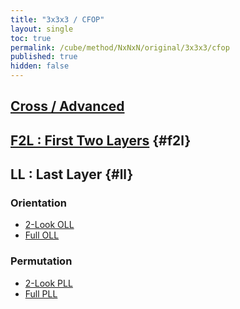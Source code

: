 ```yaml
---
title: "3x3x3 / CFOP"
layout: single
toc: true
permalink: /cube/method/NxNxN/original/3x3x3/cfop
published: true
hidden: false
---
```


<head>
  <base target="_blank">
</head>



## [Cross / Advanced](/cube/method/NxNxN/original/3x3x3/cross/advanced)



## [F2L : First Two Layers](/cube/method/NxNxN/original/3x3x3/f2l) {#f2l}



## LL : Last Layer {#ll}

### Orientation

- [2-Look OLL](/cube/method/NxNxN/original/3x3x3/2_look_oll)
- [Full OLL](/cube/method/NxNxN/original/3x3x3/full_oll)

### Permutation

- [2-Look PLL](/cube/method/NxNxN/original/3x3x3/2_look_pll)
- [Full PLL](/cube/method/NxNxN/original/3x3x3/full_pll)
